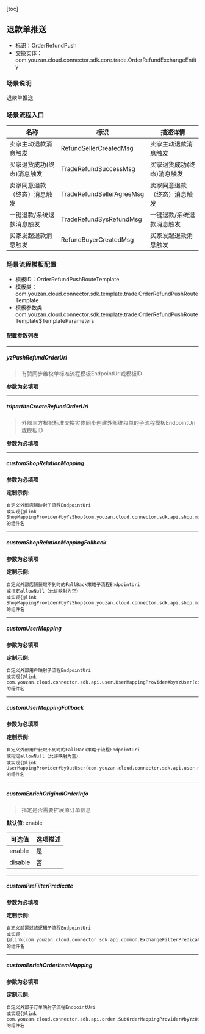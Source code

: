 [toc]

## 退款单推送
- 标识：OrderRefundPush
- 交换实体：com.youzan.cloud.connector.sdk.core.trade.OrderRefundExchangeEntity
### 场景说明
退款单推送
### 场景流程入口

名称 | 标识 | 描述详情
---|---|---
卖家主动退款消息触发 | RefundSellerCreatedMsg | 卖家主动退款消息触发
买家退货成功(终态)消息触发 | TradeRefundSuccessMsg | 买家退货成功(终态)消息触发
卖家同意退款（终态）消息触发 | TradeRefundSellerAgreeMsg | 卖家同意退款（终态）消息触发
一键退款/系统退款消息触发 | TradeRefundSysRefundMsg | 一键退款/系统退款消息触发
买家发起退款消息触发 | RefundBuyerCreatedMsg | 买家发起退款消息触发

### 场景流程模板配置
- 模板ID：OrderRefundPushRouteTemplate
- 模板类：com.youzan.cloud.connector.sdk.template.trade.OrderRefundPushRouteTemplate
- 模板参数类：com.youzan.cloud.connector.sdk.template.trade.OrderRefundPushRouteTemplate$TemplateParameters

#### 配置参数列表

---
##### yzPushRefundOrderUri
> 有赞同步维权单标准流程模板EndpointUri或模板ID

**参数为必填项**

---
##### tripartiteCreateRefundOrderUri
> 外部三方根据标准交换实体同步创建外部维权单的子流程模板EndpointUri或模板ID

**参数为必填项**

---
##### customShopRelationMapping
> 

**参数为必填项**


**定制示例**:
```
自定义外部店铺映射子流程EndpointUri
或实现{@link ShopMappingProvider#byYzShop(com.youzan.cloud.connector.sdk.api.shop.model.ByYzShopQryParam)}的组件名
```
---
##### customShopRelationMappingFallback
> 

**参数为必填项**


**定制示例**:
```
自定义外部店铺获取不到时的FallBack策略子流程EndpointUri
或指定allowNull（允许映射为空）
或实现{@link ShopMappingProvider#byYzShop(com.youzan.cloud.connector.sdk.api.shop.model.ByYzShopQryParam)}的组件名
```
---
##### customUserMapping
> 

**参数为必填项**


**定制示例**:
```
自定义外部用户映射子流程EndpointUri
或实现{@link com.youzan.cloud.connector.sdk.api.user.UserMappingProvider#byYzUser(com.youzan.cloud.connector.sdk.api.user.model.ByYzUserQryParam)}的组件名
```
---
##### customUserMappingFallback
> 

**参数为必填项**


**定制示例**:
```
自定义外部用户获取不到时的FallBack策略子流程EndpointUri
或指定allowNull（允许映射为空）
或实现{@link UserMappingProvider#byOutUser(com.youzan.cloud.connector.sdk.api.user.model.ByOutUserQryParam)}的组件名
```
---
##### customEnrichOriginalOrderInfo
> 指定是否需要扩展原订单信息

**默认值**: enable

可选值 | 选项描述
---|---
enable | 是
disable | 否
---
##### customPreFilterPredicate
> 

**参数为必填项**


**定制示例**:
```
自定义前置过滤逻辑子流程EndpointUri
或实现{@link(com.youzan.cloud.connector.sdk.api.common.ExchangeFilterPredicate)}的组件名
```
---
##### customEnrichOrderItemMapping
> 

**参数为必填项**


**定制示例**:
```
自定义外部子订单映射子流程EndpointUri
或实现{@link com.youzan.cloud.connector.sdk.api.order.SubOrderMappingProvider#byYzOid(ByYzOidQryParam)}的组件名
```

